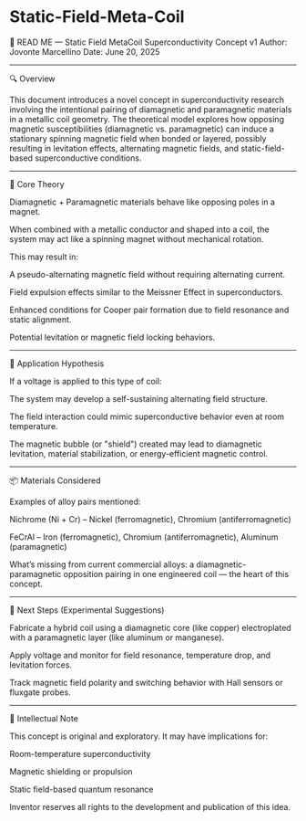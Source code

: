 # Static-Field-Meta-Coil

📘 READ ME — Static Field MetaCoil Superconductivity Concept v1
Author: Jovonte Marcellino
Date: June 20, 2025


---

🔍 Overview

This document introduces a novel concept in superconductivity research involving the intentional pairing of diamagnetic and paramagnetic materials in a metallic coil geometry. The theoretical model explores how opposing magnetic susceptibilities (diamagnetic vs. paramagnetic) can induce a stationary spinning magnetic field when bonded or layered, possibly resulting in levitation effects, alternating magnetic fields, and static-field-based superconductive conditions.


---

🧠 Core Theory

Diamagnetic + Paramagnetic materials behave like opposing poles in a magnet.

When combined with a metallic conductor and shaped into a coil, the system may act like a spinning magnet without mechanical rotation.

This may result in:

A pseudo-alternating magnetic field without requiring alternating current.

Field expulsion effects similar to the Meissner Effect in superconductors.

Enhanced conditions for Cooper pair formation due to field resonance and static alignment.

Potential levitation or magnetic field locking behaviors.




---

🔌 Application Hypothesis

If a voltage is applied to this type of coil:

The system may develop a self-sustaining alternating field structure.

The field interaction could mimic superconductive behavior even at room temperature.

The magnetic bubble (or "shield") created may lead to diamagnetic levitation, material stabilization, or energy-efficient magnetic control.



---

📦 Materials Considered

Examples of alloy pairs mentioned:

Nichrome (Ni + Cr) – Nickel (ferromagnetic), Chromium (antiferromagnetic)

FeCrAl – Iron (ferromagnetic), Chromium (antiferromagnetic), Aluminum (paramagnetic)


What’s missing from current commercial alloys: a diamagnetic-paramagnetic opposition pairing in one engineered coil — the heart of this concept.


---

🔧 Next Steps (Experimental Suggestions)

Fabricate a hybrid coil using a diamagnetic core (like copper) electroplated with a paramagnetic layer (like aluminum or manganese).

Apply voltage and monitor for field resonance, temperature drop, and levitation forces.

Track magnetic field polarity and switching behavior with Hall sensors or fluxgate probes.



---

🔐 Intellectual Note

This concept is original and exploratory. It may have implications for:

Room-temperature superconductivity

Magnetic shielding or propulsion

Static field-based quantum resonance


Inventor reserves all rights to the development and publication of this idea.
